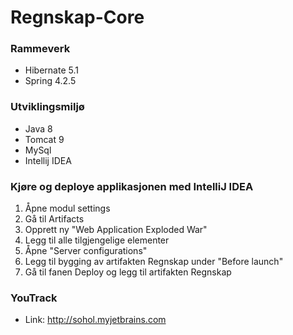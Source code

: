 # Regnskap-Core

### Rammeverk
* Hibernate 5.1
* Spring 4.2.5

### Utviklingsmiljø
* Java 8
* Tomcat 9
* MySql
* Intellij IDEA

### Kjøre og deploye applikasjonen med IntelliJ IDEA
1. Åpne modul settings
2. Gå til Artifacts
3. Opprett ny "Web Application Exploded War"
4. Legg til alle tilgjengelige elementer
5. Åpne "Server configurations"
6. Legg til bygging av artifakten Regnskap under "Before launch"
7. Gå til fanen Deploy og legg til artifakten Regnskap

### YouTrack
* Link: http://sohol.myjetbrains.com